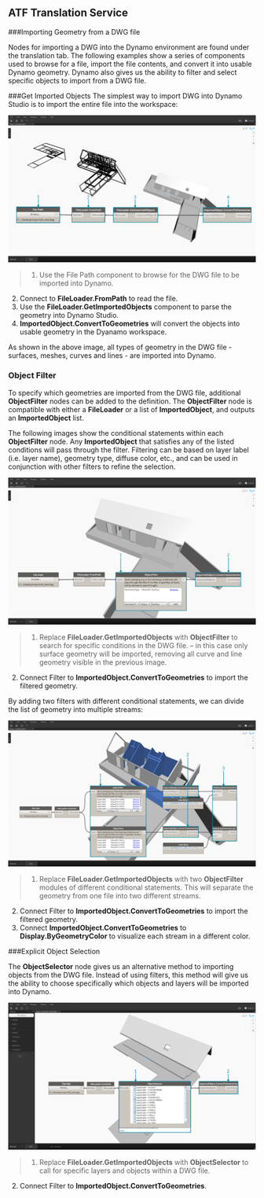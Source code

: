 ## ATF Translation Service


###Importing Geometry from a DWG file

Nodes for importing a DWG into the Dynamo environment are found under the translation tab.  The following examples show a series of components used to browse for a file, import the file contents, and convert it into usable Dynamo geometry. Dynamo also gives us the ability to filter and select specific objects to import from a DWG file.

###Get Imported Objects
The simplest way to import DWG into Dynamo Studio is to import the entire file into the workspace:

![GetImportedObjects](images/5-8/GetImportedObjects.jpg)

>1.	Use the File Path component to browse for the DWG file to be imported into Dynamo.
2.	Connect to **FileLoader.FromPath** to read the file.
3.	Use the **FileLoader.GetImportedObjects** component to parse the geometry into Dynamo Studio.
4.	**ImportedObject.ConvertToGeometries** will convert the objects into usable geometry in the Dyanamo workspace.

As shown in the above image, all types of geometry in the DWG file - surfaces, meshes, curves and lines - are imported into Dynamo.

### Object Filter
To specify which geometries are imported from the DWG file, additional **ObjectFilter** nodes can be added to the definition. The **ObjectFilter** node is compatible with either a **FileLoader** or a list of **ImportedObject**, and outputs an **ImportedObject** list.

The following images show the conditional statements within each **ObjectFilter** node. Any **ImportedObject** that satisfies any of the listed conditions will pass through the filter. Filtering can be based on layer label (i.e. layer name), geometry type, diffuse color, etc., and can be used in conjunction with other filters to refine the selection. 

![ObjectFilter1](images/5-8/ObjectFilter01.jpg)

>1.	Replace **FileLoader.GetImportedObjects** with **ObjectFilter** to search for specific conditions in the DWG file. – in this case only surface geometry will be imported, removing all curve and line geometry visible in the previous image.
2.	Connect Filter to **ImportedObject.ConvertToGeometries** to import the filtered geometry.

By adding two filters with different conditional statements, we can divide the list of geometry into multiple streams:

![ObjectFilter2](images/5-8/ObjectFilter02.jpg)

>1.	Replace **FileLoader.GetImportedObjects** with two **ObjectFilter** modules of different conditional statements. This will separate the geometry from one file into two different streams.
2.	Connect Filter to **ImportedObject.ConvertToGeometries** to import the filtered geometry.
3.	Connect **ImportedObject.ConvertToGeometries** to **Display.ByGeometryColor** to visualize each stream in a different color. 

###Explicit Object Selection

The **ObjectSelector** node gives us an alternative method to importing objects from the DWG file. Instead of using filters, this method will give us the ability to choose specifically which objects and layers will be imported into Dynamo.

![Point to Curve](images/5-8/ObjectSelector.jpg)
>1. Replace **FileLoader.GetImportedObjects** with **ObjectSelector** to call for specific layers and objects within a DWG file.
2. Connect Filter to **ImportedObject.ConvertToGeometries**. 

